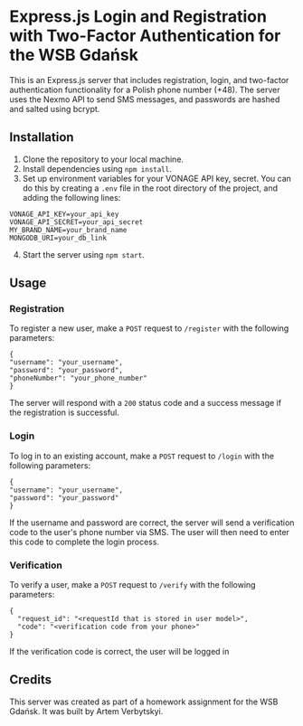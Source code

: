 # Express.js Login and Registration with Two-Factor Authentication for the WSB Gdańsk

This is an Express.js server that includes registration, login, and two-factor authentication functionality for a Polish phone number (+48). The server uses the Nexmo API to send SMS messages, and passwords are hashed and salted using bcrypt.

## Installation

1. Clone the repository to your local machine.
2. Install dependencies using `npm install`.
3. Set up environment variables for your VONAGE API key, secret. You can do this by creating a `.env` file in the root directory of the project, and adding the following lines:

```
VONAGE_API_KEY=your_api_key
VONAGE_API_SECRET=your_api_secret
MY_BRAND_NAME=your_brand_name
MONGODB_URI=your_db_link
```

4. Start the server using `npm start`.

## Usage

### Registration

To register a new user, make a `POST` request to `/register` with the following parameters:

```
{
"username": "your_username",
"password": "your_password",
"phoneNumber": "your_phone_number"
}

```

The server will respond with a `200` status code and a success message if the registration is successful.

### Login

To log in to an existing account, make a `POST` request to `/login` with the following parameters:

```
{
"username": "your_username",
"password": "your_password"
}
```

If the username and password are correct, the server will send a verification code to the user's phone number via SMS. The user will then need to enter this code to complete the login process.

### Verification

To verify a user, make a `POST` request to `/verify` with the following parameters:

```
{
  "request_id": "<requestId that is stored in user model>",
  "code": "<verification code from your phone>"
}
```

If the verification code is correct, the user will be logged in

## Credits

This server was created as part of a homework assignment for the WSB Gdańsk. It was built by Artem Verbytskyi.
